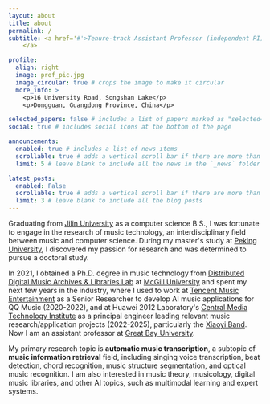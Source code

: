 ```yaml
---
layout: about
title: about
permalink: /
subtitle: <a href='#'>Tenure-track Assistant Professor (independent PI) @ Great Bay University    <p>16 University Road, Songshan Lake, Dongguan, Guangdong Province, China</p>
    </a>.

profile:
  align: right
  image: prof_pic.jpg
  image_circular: true # crops the image to make it circular
  more_info: >
    <p>16 University Road, Songshan Lake</p>
    <p>Dongguan, Guangdong Province, China</p>

selected_papers: false # includes a list of papers marked as "selected={true}"
social: true # includes social icons at the bottom of the page

announcements:
  enabled: true # includes a list of news items
  scrollable: true # adds a vertical scroll bar if there are more than 3 news items
  limit: 5 # leave blank to include all the news in the `_news` folder

latest_posts:
  enabled: False
  scrollable: true # adds a vertical scroll bar if there are more than 3 new posts items
  limit: 3 # leave blank to include all the blog posts
---
```


Graduating from [Jilin University](https://www.jlu.edu.cn/) as a computer science B.S., I was fortunate to engage in the research of music technology, an interdisciplinary field between music and computer science. During my master's study at [Peking University](http://www.cis.pku.edu.cn/auditory/auditory.htm), I discovered my passion for research and was determined to pursue a doctoral study. 

In 2021, I obtained a Ph.D. degree in music technology from [Distributed Digital Music Archives & Libraries Lab](http://ddmal.music.mcgill.ca/) at [McGill University](https://www.mcgill.ca/) and spent my next few years in the industry, where I used to work at [Tencent Music Entertainment](https://www.tencentmusic.com/en-us/) as a Senior Researcher to develop AI music applications for QQ Music (2020-2022), and at Huawei 2012 Laboratory's [Central Media Technology Institute](https://www.bilibili.com/video/BV1PF411T7Tu/) as a principal engineer leading relevant music research/application projects (2022-2025), particularly the [Xiaoyi Band](https://news.qq.com/rain/a/20250620A094DQ00). Now I am an assistant professor at [Great Bay University](https://www.gbu.edu.cn/menu/177).

My primary research topic is __automatic music transcription__, a subtopic of __music information retrieval__ field, including singing voice transcription, beat detection, chord recognition, music structure segmentation, and optical music recognition. I am also interested in music theory, musicology, digital music libraries, and other AI topics, such as multimodal learning and expert systems.
